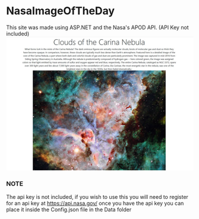 # NasaImageOfTheDay
This site was made using ASP.NET and the Nasa's APOD API. (API Key not included)
![alt text](https://github.com/Ruan191/NasaImageOfTheDay/blob/master/NasaImageOfTheDay/About/Images/example.JPG "example image")

### NOTE
The api key is not included, if you wish to use this you will need to register for an api key at https://api.nasa.gov/ once you have the api key you can place it inside the Config.json file in the Data folder
